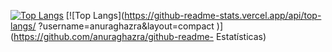 [![Top Langs](https://github-readme-stats.vercel.app/api?username=claitonllemes)](https://github.com/claitonllemes/github-readme-stats)
[![Top Langs](https://github-readme-stats.vercel.app/api/top-langs/ ?username=anuraghazra&layout=compact )](https://github.com/anuraghazra/github-readme- Estatísticas)
